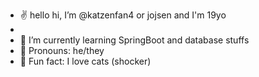 - ✌️ hello hi, I’m @katzenfan4 or jojsen and I'm 19yo
- 
- 🌱 I’m currently learning SpringBoot and database stuffs
- 👻 Pronouns: he/they
- 🤯 Fun fact: I love cats (shocker)

<!---
katzenfan4/katzenfan4 is a ✨ special ✨ repository because its `README.md` (this file) appears on your GitHub profile.
You can click the Preview link to take a look at your changes.
--->
